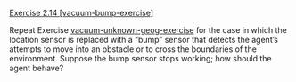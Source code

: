 [Exercise 2.14 \[vacuum-bump-exercise\]](2-14/)

Repeat Exercise [vacuum-unknown-geog-exercise](2-13/) for the case in
which the location sensor is replaced with a “bump” sensor that detects
the agent’s attempts to move into an obstacle or to cross the boundaries
of the environment. Suppose the bump sensor stops working; how should
the agent behave?
